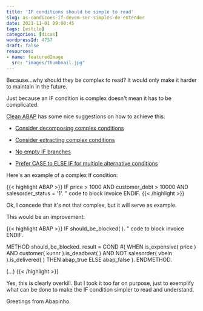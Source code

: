 ```yaml
---
title: 'IF conditions should be simple to read'
slug: as-condicoes-if-devem-ser-simples-de-entender
date: 2021-11-01 09:00:45
tags: [estilo]
categories: [dicas]
wordpressId: 4757
draft: false
resources:
- name: featuredImage
  src: "images/thumbnail.jpg"
---
```

Because...why should they be complex to read? It would only make it harder to maintain in the future.

Just because an IF condition is complex doesn't mean it has to be complicated.

<!--more-->

[Clean ABAP][1] has some nice suggestions on how to achieve this:

  * [Consider decomposing complex conditions][2]

  * [Consider extracting complex conditions][3]

  * [No empty IF branches][4]

  * [Prefer CASE to ELSE IF for multiple alternative conditions][5]

Here's an example of a complex If condition:


{{< highlight ABAP >}}
IF price > 1000 AND customer_debt > 10000 AND salesorder_status = '1'.
    " code to block invoice
 ENDIF.
{{< /highlight >}}

Ok, I concede that it's not that complex, but it will serve as example.

This would be an improvement:

{{< highlight ABAP >}}
IF should_be_blocked( ).
   " code to block invoice
ENDIF.

METHOD should_be_blocked.
  result = COND #(
    WHEN is_expensive( price ) AND
      customer( kunnr ).is_deadbeat( ) AND
      NOT salesorder( vbeln ).is_delivered( ) THEN abap_true
    ELSE abap_false ).
ENDMETHOD.

(...)
{{< /highlight >}}

Yes, this is clearly overkill. But I took it too far on purpose, just to exemplify what can be done to make the IF condition simpler to read and understand.

Greetings from Abapinho.

   [1]: https://github.com/SAP/styleguides/blob/main/clean-abap/CleanABAP.md
   [2]: https://github.com/SAP/styleguides/blob/main/clean-abap/CleanABAP.md#consider-decomposing-complex-conditions
   [3]: https://github.com/SAP/styleguides/blob/main/clean-abap/CleanABAP.md#consider-extracting-complex-conditions
   [4]: https://github.com/SAP/styleguides/blob/main/clean-abap/CleanABAP.md#no-empty-if-branches
   [5]: https://github.com/SAP/styleguides/blob/main/clean-abap/CleanABAP.md#prefer-case-to-else-if-for-multiple-alternative-conditions
